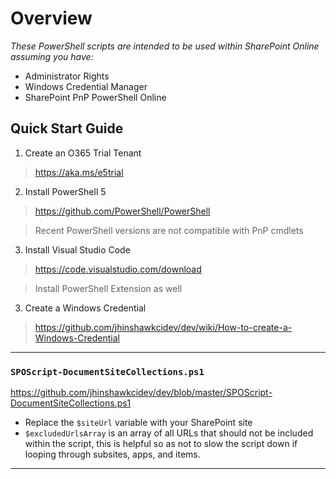 # Overview

_These PowerShell scripts are intended to be used within SharePoint Online assuming you have:_
* Administrator Rights
* Windows Credential Manager
* SharePoint PnP PowerShell Online

## Quick Start Guide
1. Create an O365 Trial Tenant
  > https://aka.ms/e5trial 
2. Install PowerShell 5
  > https://github.com/PowerShell/PowerShell
  
  > Recent PowerShell versions are not compatible with PnP cmdlets
3. Install Visual Studio Code
  > https://code.visualstudio.com/download
  
  > Install PowerShell Extension as well
3. Create a Windows Credential
  > https://github.com/jhinshawkcidev/dev/wiki/How-to-create-a-Windows-Credential

***
### `SPOScript-DocumentSiteCollections.ps1`
https://github.com/jhinshawkcidev/dev/blob/master/SPOScript-DocumentSiteCollections.ps1
* Replace the `$siteUrl` variable with your SharePoint site
* `$excludedUrlsArray` is an array of all URLs that should not be included within the script, this is helpful so as not to slow the script down if looping through subsites, apps, and items.

***
